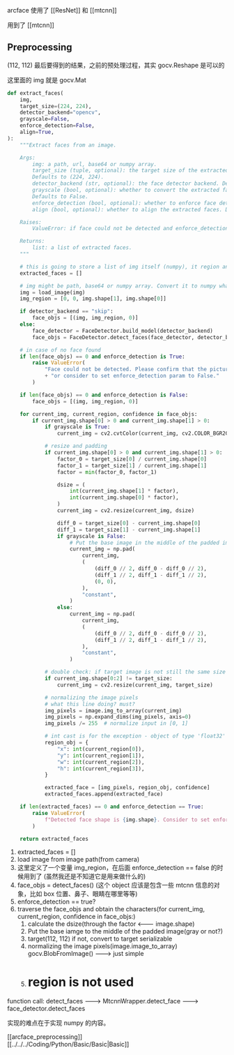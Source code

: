 arcface 使用了 [[ResNet]] 和 [[mtcnn]]

用到了 [[mtcnn]]

## Preprocessing

(112, 112) 最后要得到的结果，之前的预处理过程，其实 gocv.Reshape 是可以的

这里面的 img 就是 gocv.Mat

```python
def extract_faces(
    img,
    target_size=(224, 224),
    detector_backend="opencv",
    grayscale=False,
    enforce_detection=False,
    align=True,
):
    """Extract faces from an image.

    Args:
        img: a path, url, base64 or numpy array.
        target_size (tuple, optional): the target size of the extracted faces.
        Defaults to (224, 224).
        detector_backend (str, optional): the face detector backend. Defaults to "opencv".
        grayscale (bool, optional): whether to convert the extracted faces to grayscale.
        Defaults to False.
        enforce_detection (bool, optional): whether to enforce face detection. Defaults to True.
        align (bool, optional): whether to align the extracted faces. Defaults to True.

    Raises:
        ValueError: if face could not be detected and enforce_detection is True.

    Returns:
        list: a list of extracted faces.
    """

    # this is going to store a list of img itself (numpy), it region and confidence
    extracted_faces = []

    # img might be path, base64 or numpy array. Convert it to numpy whatever it is.
    img = load_image(img)
    img_region = [0, 0, img.shape[1], img.shape[0]]

    if detector_backend == "skip":
        face_objs = [(img, img_region, 0)]
    else:
        face_detector = FaceDetector.build_model(detector_backend)
        face_objs = FaceDetector.detect_faces(face_detector, detector_backend, img, align)

    # in case of no face found
    if len(face_objs) == 0 and enforce_detection is True:
        raise ValueError(
            "Face could not be detected. Please confirm that the picture is a face photo "
            + "or consider to set enforce_detection param to False."
        )

    if len(face_objs) == 0 and enforce_detection is False:
        face_objs = [(img, img_region, 0)]

    for current_img, current_region, confidence in face_objs:
        if current_img.shape[0] > 0 and current_img.shape[1] > 0:
            if grayscale is True:
                current_img = cv2.cvtColor(current_img, cv2.COLOR_BGR2GRAY)

            # resize and padding
            if current_img.shape[0] > 0 and current_img.shape[1] > 0:
                factor_0 = target_size[0] / current_img.shape[0]
                factor_1 = target_size[1] / current_img.shape[1]
                factor = min(factor_0, factor_1)

                dsize = (
                    int(current_img.shape[1] * factor),
                    int(current_img.shape[0] * factor),
                )
                current_img = cv2.resize(current_img, dsize)

                diff_0 = target_size[0] - current_img.shape[0]
                diff_1 = target_size[1] - current_img.shape[1]
                if grayscale is False:
                    # Put the base image in the middle of the padded image
                    current_img = np.pad(
                        current_img,
                        (
                            (diff_0 // 2, diff_0 - diff_0 // 2),
                            (diff_1 // 2, diff_1 - diff_1 // 2),
                            (0, 0),
                        ),
                        "constant",
                    )
                else:
                    current_img = np.pad(
                        current_img,
                        (
                            (diff_0 // 2, diff_0 - diff_0 // 2),
                            (diff_1 // 2, diff_1 - diff_1 // 2),
                        ),
                        "constant",
                    )

            # double check: if target image is not still the same size with target.
            if current_img.shape[0:2] != target_size:
                current_img = cv2.resize(current_img, target_size)

            # normalizing the image pixels
            # what this line doing? must?
            img_pixels = image.img_to_array(current_img)
            img_pixels = np.expand_dims(img_pixels, axis=0)
            img_pixels /= 255  # normalize input in [0, 1]

            # int cast is for the exception - object of type 'float32' is not JSON serializable
            region_obj = {
                "x": int(current_region[0]),
                "y": int(current_region[1]),
                "w": int(current_region[2]),
                "h": int(current_region[3]),
            }

            extracted_face = [img_pixels, region_obj, confidence]
            extracted_faces.append(extracted_face)

    if len(extracted_faces) == 0 and enforce_detection == True:
        raise ValueError(
            f"Detected face shape is {img.shape}. Consider to set enforce_detection arg to False."
        )

    return extracted_faces
```

1. extracted_faces = []
2. load image from image path(from camera)
3. 这里定义了一个变量 img_region，在后面 enforce_detection == false 的时候用到了 (虽然我还是不知道它是用来做什么的)
4. face_objs = detect_faces() (这个 object 应该是包含一些 mtcnn 信息的对象，比如 box 位置、鼻子、眼睛在哪里等等)
5. enforce_detection == true?
6. traverse the face_objs and obtain the characters(for current_img, current_region, confidence in face_objs:)
	1. calculate the dsize(through the factor <--- image.shape)
	2. Put the base iamge to the middle of the padded image(gray or not?)
	3. target(112, 112) if not, convert to target serializable
	4. normalizing the image pixels(image.image_to_array) gocv.BlobFromImage() ---> just simple
	5. # region is not used

function call: detect_faces ---> MtcnnWrapper.detect_face ---> face_detector.detect_faces

实现的难点在于实现 numpy 的内容。

[[arcface_preprocessing]]  
[[../../../Coding/Python/Basic/Basic|Basic]]
